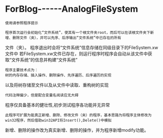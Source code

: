 # ForBlog------AnalogFileSystem
	使用请参照程序提示

	程序首次运行会初始化“文件系统”，使其有一个根文件夹root，而后可以在该根文件夹下新增、删除文件（夹），并可以先序、后序输出“文件系统”中已存在的所有
  文件（夹）。
	程序退出时会将“文件系统”信息存储在同级目录下的FileSystem.xw文件中
	若FileSystem.xw文件已存在，则运行程序时程序会自动从该文件中获取“文件系统”的信息并构建“文件系统”

	程序主要技术点为：
	树的内存存储、插入操作、删除操作、先序遍历、后序遍历的实现
  以及将树存储至文件以及从文件中读取、重构树的实现
  
	代码注释偏少，但是配合变量名阅读应无大碍

  程序仅具备基本的健壮性,初步测试程序各功能并无异常


	此程序可扩展为能真正新增、删除、修改文件（夹）的程序，基本思路为将程序主体修改为win32程序，然后借助win32API将Insert(),Delete()中模拟
  新增、删除的操作改为真实新增、删除的操作，并为程序新增modify功能。
